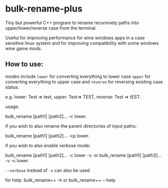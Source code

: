 # bulk-rename-plus
Tiny but powerful C++ program to rename recursively paths into upper/lower/reverse case from the terminal.

Useful for improving performance for wine windows apps in a case sensitive linux system and for improving compatibility with some windows wine game mods.

## How to use:
modes include `lower` for converting everything to lower case `upper` for converting everything to upper case and `reverse` for reversing existing case status.

e.g. lower: Test => test, upper: Test=> TEST, reverse: Test => tEST.

usage:

bulk_rename [path1] [path2]... -c lower.

if you wish to also rename the parent directories of input paths:

bulk_rename [path1] [path2]... -cp lower.


if you wish to also enable verbose mode:

bulk_rename [path1] [path2]... -c lower -v.
or
bulk_rename [path1] [path2]... -v -c lower.

`--verbose` instead of `-v` can also be used

for help:
bulk_rename++ -h or bulk_rename++ --help




